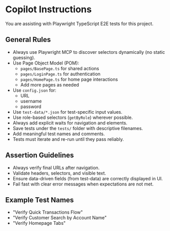 # Copilot Instructions

You are assisting with Playwright TypeScript E2E tests for this project.

## General Rules
- Always use Playwright MCP to discover selectors dynamically (no static guessing).
- Use Page Object Model (POM):
  - `pages/BasePage.ts` for shared actions
  - `pages/LoginPage.ts` for authentication
  - `pages/HomePage.ts` for home page interactions
  - Add more pages as needed
- Use `config.json` for:
  - URL
  - username
  - password
- Use `test-data/*.json` for test-specific input values.
- Use role-based selectors (`getByRole`) wherever possible.
- Always add explicit waits for navigation and elements.
- Save tests under the `tests/` folder with descriptive filenames.
- Add meaningful test names and comments.
- Tests must iterate and re-run until they pass reliably.

## Assertion Guidelines
- Always verify final URLs after navigation.
- Validate headers, selectors, and visible text.
- Ensure data-driven fields (from test-data) are correctly displayed in UI.
- Fail fast with clear error messages when expectations are not met.

## Example Test Names
- "Verify Quick Transactions Flow"
- "Verify Customer Search by Account Name"
- "Verify Homepage Tabs"
